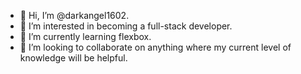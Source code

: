 - 👋 Hi, I’m @darkangel1602.
- 👀 I’m interested in becoming a full-stack developer.
- 🌱 I’m currently learning flexbox.
- 💞️ I’m looking to collaborate on anything where my current level of knowledge will be helpful.

<!---
darkangel1602/darkangel1602 is a ✨ special ✨ repository because its `README.md` (this file) appears on your GitHub profile.
You can click the Preview link to take a look at your changes.
--->
